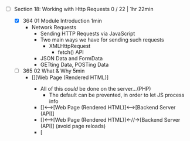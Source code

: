 - [ ] Section 18: Working with Http Requests 0 / 22 | 1hr 22min
	- [x] 364 01 Module Introduction 1min
	  - Network Requests
		- Sending HTTP Requests via JavaScript
		- Two main ways we have for sending such requests
		  - XMLHttpRequest
			- fetch() API
		- JSON Data and FormData
		- GETting Data, POSTing Data
	- [ ] 365 02 What & Why 5min
	  - [<My Script>][Web Page (Rendered HTML)]
		  - All of this *could* be done on the server...(PHP)
			- The default can be prevented, in order to let JS process info
		- [<My Script>]<-->[Web Page (Rendered HTML)]<-->[Backend Server (API)]
		- [<My Script>]<-->[Web Page (Rendered HTML)]<-//->[Backend Server (API)] (avoid page reloads)
		- [<Script> (Client Side)]<-- HTTP Request/Response, URL (domain + path) -->[Server]
		  - Http Method(s)
			  - GET, POST, PATCH, PUT, DELETE Sent to Server from Client
			- Http Headers
			- Http Body (Data)
			  - JSON Format
				- FormData Format
				- Binary, etc...
		  - Frontend
			  - Detached from backend
				- Responsible for fetching and sending data
			- Server
			  - May on a different server or domain
				- Responsible for storing & retrieving data (usually with a database)
	- [x] 366 03 How The Web Works 1min
	- [x] 367 04 More Background about Http 5min
	- [ ] 368 05 Getting Started with Http 4min
	  - Need a server for this exercise
	- [ ] 369 06 Sending a GET Request 4min

	```javascript
	const xhr = new XMLHttpRequest();

	xhr.open('GET', 'https://jsonplaceholder.typicode.com/posts');
	xhr.send();

	// Data shows up in the Developer Tools NETWORK tab
	```

	**Formats**
	JSON
	
	- [ ] 370 07 JSON Data & Parsing Data 9min
	- [ ] 371 08 JSON Data Deep Dive 1min
	- [ ] 372 09 Promisifying Http Requests (with XMLHttpRequest) 4min
	- [ ] 373 10 Sending Data with a POST Request 5min
	- [ ] 374 11 Triggering Requests via the UI 3min
	- [ ] 375 12 The "Fetch" Button Always Appends 1min
	- [ ] 376 13 Sending a DELETE Request 5min
	- [ ] 377 14 Handling Errors 5min
	- [ ] 378 15 Using the fetch() API 7min
	- [ ] 379 16 POSTing Data with the fetch() API 3min
	- [ ] 380 17 Adding Request Headers 3min
	- [ ] 381 18 fetch() & Error Handling 7min
	- [ ] 382 19 XMLHttpRequest vs fetch() 2min
	- [ ] 383 20 Working with FormData 7min
	- [ ] 384 21 Wrap Up 1min
	- [ ] 385 22 Useful Resources & Links 1min
